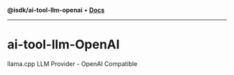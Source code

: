 **@isdk/ai-tool-llm-openai** • [**Docs**](globals.md)

***

# ai-tool-llm-OpenAI

llama.cpp LLM Provider - OpenAI Compatible

